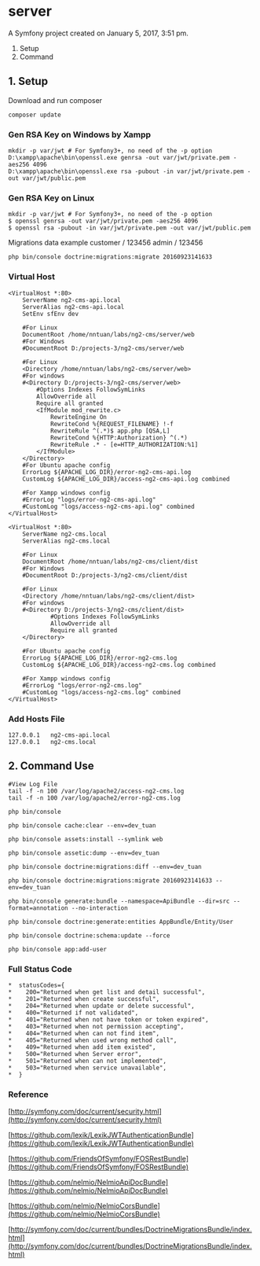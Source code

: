 server
======

A Symfony project created on January 5, 2017, 3:51 pm.

1) Setup
2) Command

## 1. Setup
Download and run composer
```
composer update
```

### Gen RSA Key on Windows by Xampp
```
mkdir -p var/jwt # For Symfony3+, no need of the -p option
D:\xampp\apache\bin\openssl.exe genrsa -out var/jwt/private.pem -aes256 4096
D:\xampp\apache\bin\openssl.exe rsa -pubout -in var/jwt/private.pem -out var/jwt/public.pem
```

### Gen RSA Key on Linux
```
mkdir -p var/jwt # For Symfony3+, no need of the -p option
$ openssl genrsa -out var/jwt/private.pem -aes256 4096
$ openssl rsa -pubout -in var/jwt/private.pem -out var/jwt/public.pem
```

Migrations data example
customer / 123456
admin / 123456
```
php bin/console doctrine:migrations:migrate 20160923141633
```

### Virtual Host
```
<VirtualHost *:80>
    ServerName ng2-cms-api.local
    ServerAlias ng2-cms-api.local
	SetEnv sfEnv dev

	#For Linux
    DocumentRoot /home/nntuan/labs/ng2-cms/server/web
	#For Windows
    #DocumentRoot D:/projects-3/ng2-cms/server/web

	#For Linux
    <Directory /home/nntuan/labs/ng2-cms/server/web>
	#For windows
    #<Directory D:/projects-3/ng2-cms/server/web>
        #Options Indexes FollowSymLinks
        AllowOverride all
        Require all granted
        <IfModule mod_rewrite.c>
            RewriteEngine On
            RewriteCond %{REQUEST_FILENAME} !-f
            RewriteRule ^(.*)$ app.php [QSA,L]
            RewriteCond %{HTTP:Authorization} ^(.*)
            RewriteRule .* - [e=HTTP_AUTHORIZATION:%1]
        </IfModule>
    </Directory>
    #For Ubuntu apache config
    ErrorLog ${APACHE_LOG_DIR}/error-ng2-cms-api.log
    CustomLog ${APACHE_LOG_DIR}/access-ng2-cms-api.log combined

    #For Xampp windows config
    #ErrorLog "logs/error-ng2-cms-api.log"
    #CustomLog "logs/access-ng2-cms-api.log" combined
</VirtualHost>

<VirtualHost *:80>
    ServerName ng2-cms.local
    ServerAlias ng2-cms.local

	#For Linux
    DocumentRoot /home/nntuan/labs/ng2-cms/client/dist
	#For Windows
    #DocumentRoot D:/projects-3/ng2-cms/client/dist

	#For Linux
    <Directory /home/nntuan/labs/ng2-cms/client/dist>
	#For windows
    #<Directory D:/projects-3/ng2-cms/client/dist>
            #Options Indexes FollowSymLinks
            AllowOverride all
            Require all granted
    </Directory>

    #For Ubuntu apache config
    ErrorLog ${APACHE_LOG_DIR}/error-ng2-cms.log
    CustomLog ${APACHE_LOG_DIR}/access-ng2-cms.log combined

    #For Xampp windows config
    #ErrorLog "logs/error-ng2-cms.log"
    #CustomLog "logs/access-ng2-cms.log" combined
</VirtualHost>
```

### Add Hosts File
```
127.0.0.1	ng2-cms-api.local
127.0.0.1	ng2-cms.local
```

## 2. Command Use
```
#View Log File
tail -f -n 100 /var/log/apache2/access-ng2-cms.log
tail -f -n 100 /var/log/apache2/error-ng2-cms.log

php bin/console

php bin/console cache:clear --env=dev_tuan

php bin/console assets:install --symlink web

php bin/console assetic:dump --env=dev_tuan

php bin/console doctrine:migrations:diff --env=dev_tuan

php bin/console doctrine:migrations:migrate 20160923141633 --env=dev_tuan

php bin/console generate:bundle --namespace=ApiBundle --dir=src --format=annotation --no-interaction

php bin/console doctrine:generate:entities AppBundle/Entity/User

php bin/console doctrine:schema:update --force

php bin/console app:add-user
```

### Full Status Code
```
*  statusCodes={
*    200="Returned when get list and detail successful",
*    201="Returned when create successful",
*    204="Returned when update or delete successful",
*    400="Returned if not validated",
*    401="Returned when not have token or token expired",
*    403="Returned when not permission accepting",
*    404="Returned when can not find item",
*    405="Returned when used wrong method call",
*    409="Returned when add item existed",
*    500="Returned when Server error",
*    501="Returned when can not implemented",
*    503="Returned when service unavailable",
*  }
```

### Reference
[http://symfony.com/doc/current/security.html](http://symfony.com/doc/current/security.html)

[https://github.com/lexik/LexikJWTAuthenticationBundle](https://github.com/lexik/LexikJWTAuthenticationBundle)

[https://github.com/FriendsOfSymfony/FOSRestBundle](https://github.com/FriendsOfSymfony/FOSRestBundle)

[https://github.com/nelmio/NelmioApiDocBundle](https://github.com/nelmio/NelmioApiDocBundle)

[https://github.com/nelmio/NelmioCorsBundle](https://github.com/nelmio/NelmioCorsBundle)

[http://symfony.com/doc/current/bundles/DoctrineMigrationsBundle/index.html](http://symfony.com/doc/current/bundles/DoctrineMigrationsBundle/index.html)
